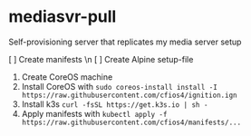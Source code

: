 # mediasvr-pull
Self-provisioning server that replicates my media server setup

[ ] Create manifests \n
[ ] Create Alpine setup-file

1. Create CoreOS machine
2. Install CoreOS with ```sudo coreos-install install -I https://raw.githubusercontent.com/cfios4/ignition.ign```
3. Install k3s ```curl -fsSL https://get.k3s.io | sh -```
4. Apply manifests with ```kubectl apply -f https://raw.githubusercontent.com/cfios4/manifests/...```
